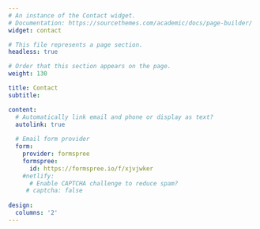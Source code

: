 ```yaml
---
# An instance of the Contact widget.
# Documentation: https://sourcethemes.com/academic/docs/page-builder/
widget: contact

# This file represents a page section.
headless: true

# Order that this section appears on the page.
weight: 130

title: Contact
subtitle:

content:
  # Automatically link email and phone or display as text?
  autolink: true
  
  # Email form provider
  form:
    provider: formspree
    formspree:
      id: https://formspree.io/f/xjvjwker
    #netlify:
      # Enable CAPTCHA challenge to reduce spam?
     # captcha: false
  
design:
  columns: '2'
---
```

